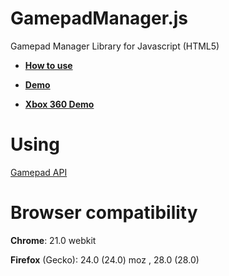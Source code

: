 GamepadManager.js
=================

Gamepad Manager Library for Javascript (HTML5)

  *  [**How to use**](http://juampi92.github.io/GamepadManager.js/)
  *  [**Demo**](http://juampi92.github.io/GamepadManager.js/utils/demo.html)

  *  [**Xbox 360 Demo**](http://juampi92.github.io/GamepadManager.js/utils/xbox_demo.html)


Using
=====

[Gamepad API](https://developer.mozilla.org/en-US/docs/Web/API/Gamepad)

Browser compatibility
=====

**Chrome**: 21.0 webkit

**Firefox** (Gecko): 24.0 (24.0) moz , 28.0 (28.0)
